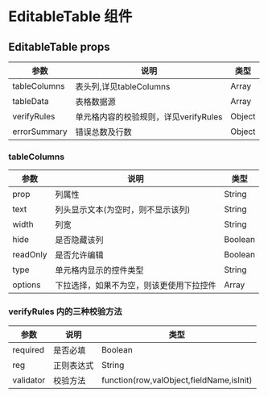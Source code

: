 # EditableTable 组件

## EditableTable props

| 参数         | 说明                                  | 类型   |
| ------------ | ------------------------------------- | ------ |
| tableColumns | 表头列,详见tableColumns               | Array  |
| tableData    | 表格数据源                            | Array  |
| verifyRules  | 单元格内容的校验规则，详见verifyRules | Object |
| errorSummary | 错误总数及行数                        | Object |

### tableColumns

| 参数     | 说明                                     | 类型    |
| -------- | ---------------------------------------- | ------- |
| prop     | 列属性                                   | String  |
| text     | 列头显示文本(为空时，则不显示该列)       | String  |
| width    | 列宽                                     | String  |
| hide     | 是否隐藏该列                             | Boolean |
| readOnly | 是否允许编辑                             | Boolean |
| type     | 单元格内显示的控件类型                   | String  |
| options  | 下拉选择，如果不为空，则该更使用下拉控件 | Array   |

### verifyRules 内的三种校验方法

| 参数      | 说明       | 类型                                     |
| --------- | ---------- | ---------------------------------------- |
| required  | 是否必填   | Boolean                                  |
| reg       | 正则表达式 | String                                   |
| validator | 校验方法   | function(row,valObject,fieldName,isInit) |
